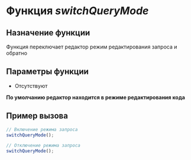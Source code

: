 # Функция *switchQueryMode*
## Назначение функции
Функция переключает редактор режим редактирования запроса и обратно

## Параметры функции
* Отсутствуют

**По умолчанию редактор находится в режиме редактирования кода**

## Пример вызова
```javascript
// Включение режима запроса
switchQueryMode();

// Отключение режима запроса
switchQueryMode();
```